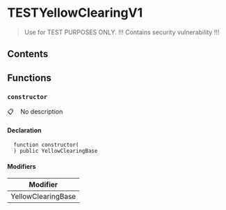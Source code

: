 # TESTYellowClearingV1

> Use for TEST PURPOSES ONLY. !!! Contains security vulnerability !!!

## Contents
<!-- START doctoc -->
<!-- END doctoc -->

## Functions

### `constructor`

📋   &nbsp;&nbsp;
No description

#### Declaration

```solidity
  function constructor(
  ) public YellowClearingBase
```

#### Modifiers

| Modifier |
| --- |
| YellowClearingBase |
